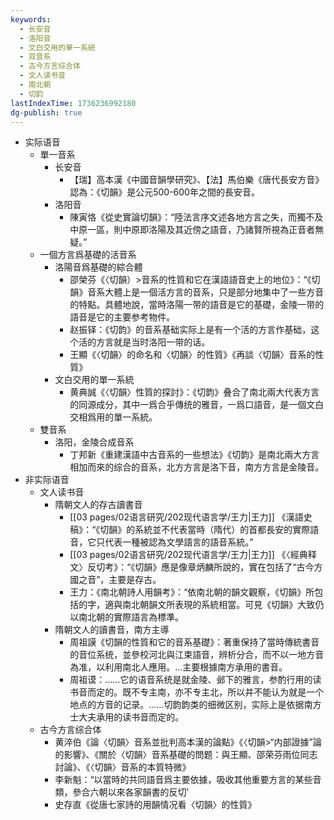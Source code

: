 ```yaml
---
keywords:
  - 长安音
  - 洛阳音
  - 文白交用的單一系統
  - 双音系
  - 古今方言综合体
  - 文人读书音
  - 南北朝
  - 切韵
lastIndexTime: 1736236992180
dg-publish: true
---
```

- 实际语音
	- 單一音系
		- 长安音
			- 【瑞】高本漢《中國音韻學研究》、【法】馬伯樂《唐代長安方音》認為：《切韻》是公元500-600年之間的長安音。
		- 洛阳音
			- 陳寅恪《從史實論切韻》：“陸法言序文述各地方言之失，而獨不及中原一區，則中原即洛陽及其近傍之語音，乃諸賢所視為正音者無疑。”
	- 一個方言爲基礎的活音系
		- 洛陽音爲基礎的綜合體
			- 邵榮芬《〈切韻）>音系的性質和它在漢語語音史上的地位》：“《切韻》音系大體上是一個活方言的音系，只是部分地集中了一些方音的特點。具體地說，當時洛陽一带的語音是它的基礎，金陵一带的語音是它的主要参考物件。
			- 赵振铎：《切韵》的音系基础实际上是有一个活的方言作基础，这个活的方言就是当时洛阳一带的话。
			- 王顯《〈切韻〉的命名和〈切韻〉的性質》《再談〈切韻〉音系的性質》
		- 文白交用的單一系統
			- 黄典誠《〈切韻〉性質的探討》：《切韵》叠合了南北兩大代表方言的同源成分，其中一爲合乎傳统的雅音，一爲口語音，是一個文白交相爲用的單一系統。
	- 雙音系
		-  洛阳，金陵合成音系
			- 丁邦新《重建漢語中古音系的一些想法》《切韵》是南北兩大方言相加而來的综合的音系，北方方言是洛下音，南方方言是金陵音。
- 非实际语音
	- 文人读书音
		- 隋朝文人的存古讀書音
			- [[03 pages/02语言研究/202现代语言学/王力\|王力]] 《漢語史稿》：“《切韻》的系統並不代表當時（隋代）的首都長安的實際語音，它只代表一種被認為文學語言的語音系統。”
			- [[03 pages/02语言研究/202现代语言学/王力\|王力]] 《〈經典释文〉反切考》：“《切韻》應是像章炳麟所說的，實在包括了“古今方國之音”，主要是存古。
			- 王力：《南北朝詩人用韻考》：“依南北朝的韻文觀察，《切韻》所包括的字，適與南北朝韻文所表現的系統相當。可見《切韻》大致仍以南北朝的實際語言為標準。
		- 隋朝文人的讀書音，南方主導
			- 周祖謨《切韻的性質和它的音系基礎》：著重保持了當時傳統書音的音位系统，並參校河北與江束語音，辨析分合，而不以一地方音為准，以利用南北人應用。…主要根據南方承用的書音。
			- 周祖谟：……它的语音系统是就金陵、邺下的雅言，参酌行用的读书音而定的。既不专主南，亦不专主北，所以并不能认为就是一个地点的方音的记录。……切韵韵类的细微区别，实际上是依据南方士大夫承用的读书音而定的。
	- 古今方言综合体
		- 黄淬伯《論〈切韻〉音系並批判高本漢的論點》《〈切韻>“内部證據”論的影響》、《關於〈切韻〉音系基礎的問题：與王顯、邵荣芬雨位同志討論》、《〈切韻〉音系的本質特微》
		- 李新魁：“以當時的共同語音爲主要依據，吸收其他重要方言的某些音類，參合六朝以來各家韻書的反切’
		- 史存直《從唐七家詩的用韻情况看〈切韻〉的性質》
